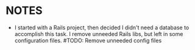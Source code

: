 # NOTES

- I started with a Rails project, then decided I didn't need a database to accomplish this task. I remove unneeded Rails libs, but left in some configuration files. #TODO: Remove unneeded config files